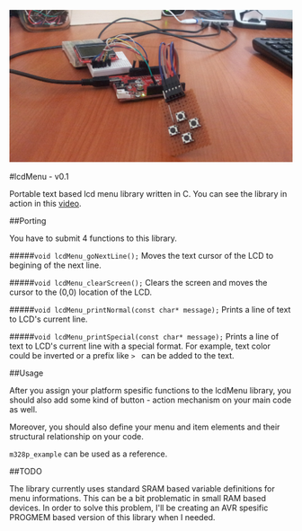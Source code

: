 ![image](./m328p_example.png)

#lcdMenu - v0.1

Portable text based lcd menu library written in C. You can see the library in action in this [video](https://github.com/kehribar/lcdMenu/blob/master/m328p_example.m4v?raw=true).

##Porting

You have to submit 4 functions to this library. 

#####`void lcdMenu_goNextLine();`
Moves the text cursor of the LCD to begining of the next line.

#####`void lcdMenu_clearScreen();`
Clears the screen and moves the cursor to the (0,0) location of the LCD.

#####`void lcdMenu_printNormal(const char* message);`
Prints a line of text to LCD's current line. 

#####`void lcdMenu_printSpecial(const char* message);`
Prints a line of text to LCD's current line with a special format. For example, text color could be inverted or a prefix like `> ` can be added to the text.

##Usage

After you assign your platform spesific functions to the lcdMenu library, you should also add some kind of button - action mechanism on your main code as well. 

Moreover, you should also define your menu and item elements and their structural relationship on your code. 

`m328p_example` can be used as a reference.

##TODO

The library currently uses standard SRAM based variable definitions for menu informations. This can be a bit problematic in small RAM based devices. In order to solve this problem, I'll be creating an AVR spesific PROGMEM based version of this library when I needed.
